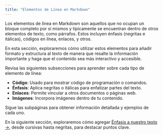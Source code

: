 ```yaml
---
title: "Elementos de Línea en Markdown"
---
```


Los elementos de línea en Markdown son aquellos que no ocupan un bloque completo por sí mismos y típicamente se encuentran dentro de otros elementos de texto, como párrafos. Estos incluyen énfasis (negritas e itálicas), códigos en línea, enlaces, y otros.

En esta sección, exploraremos cómo utilizar estos elementos para añadir formato y estructura al texto de manera que resalte la información importante y haga que el contenido sea más interactivo y accesible.

Revisa las siguientes subsecciones para aprender sobre cada tipo de elemento de línea:

- **Código**: Usado para mostrar código de programación o comandos.
- **Énfasis**: Aplica negritas o itálicas para enfatizar partes del texto.
- **Enlaces**: Permite vincular a otros documentos o páginas web.
- **Imágenes**: Incorpora imágenes dentro de tu contenido.

Sigue las subpáginas para obtener información detallada y ejemplos de cada uno.

En la siguiente sección, exploraremos cómo agregar [Énfasis a nuestro texto →](enfasis/), desde cursivas hasta negritas, para destacar puntos clave.

